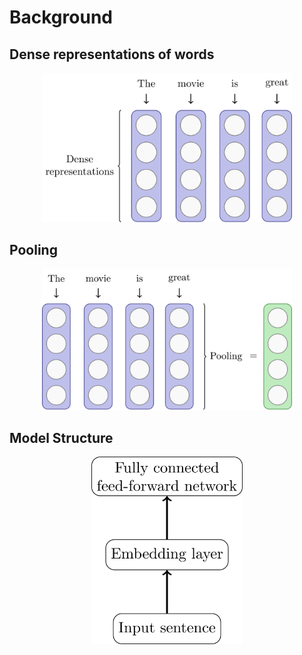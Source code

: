 # Background

## Dense representations of words

<p align="center">
<img src="https://github.com/pbmstrk/Sentiment-Analysis/blob/master/rotten_tomatoes/notebooks/bog/Figures/embedding.png" 
	 width="400" />
</p>

## Pooling


<p align="center">
<img src="https://github.com/pbmstrk/Sentiment-Analysis/blob/master/rotten_tomatoes/notebooks/bog/Figures/pooling.png" 
	 width="400" />
</p>

## Model Structure

<p align="center">
<img src="https://github.com/pbmstrk/Sentiment-Analysis/blob/master/rotten_tomatoes/notebooks/bog/Figures/bogarc.png" 
	 height="300" />
</p>
